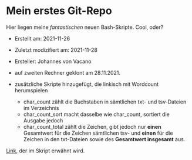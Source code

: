 # Mein erstes Git-Repo

Hier liegen meine _fantastischen_ neuen Bash-Skripte. Cool, oder?

- Erstellt am: 2021-11-26
- Zuletzt modizifiert am: 2021-11-28
- Ersteller: Johannes von Vacano

- auf zweiten Rechner geklont am 28.11.2021.
- zusätzliche Skripte hinzugefügt, die linkisch mit Wordcount herumspielen
  - char_count zählt die Buchstaben in sämtlichen txt- und tsv-Dateien im Verzeichnis
  - char_count_sort macht dasselbe wie char_count, sortiert die Ausgabe jedoch
  - char_count_total zählt die Zeichen, gibt jedoch nur __einen__ Gesamtwert für die Zeichen sämtlichen tsv- und __einen__ für die Zeichen in den txt-Dateien sowie des **Gesamtwert insgesamt** aus.

[Link](https://youtu.be/WXvsl8xgRxc), der im Skript erwähnt wird.
